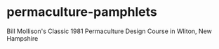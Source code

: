 # permaculture-pamphlets
Bill Mollison's Classic 1981 Permaculture Design Course in Wliton, New Hampshire
